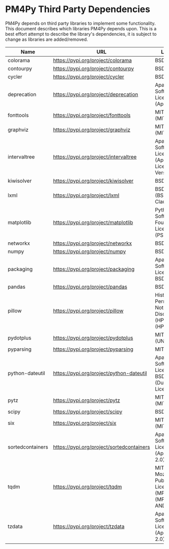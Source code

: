 # PM4Py Third Party Dependencies

PM4Py depends on third party libraries to implement some functionality. This document describes which libraries
PM4Py depends upon. This is a best effort attempt to describe the library's dependencies, it is subject to change as
libraries are added/removed.

| Name | URL | License | Version     |
| --------------------------- | ------------------------------------------------------------ | --------------------- |-------------|
| colorama | https://pypi.org/project/colorama | BSD License | 0.4.6       |
| contourpy | https://pypi.org/project/contourpy | BSD License | 1.2.0       |
| cycler | https://pypi.org/project/cycler | BSD License | 0.12.1      |
| deprecation | https://pypi.org/project/deprecation | Apache Software License (Apache 2) | 2.1.0       |
| fonttools | https://pypi.org/project/fonttools | MIT License (MIT) | 4.49.0      |
| graphviz | https://pypi.org/project/graphviz | MIT License (MIT) | 0.20.1      |
| intervaltree | https://pypi.org/project/intervaltree | Apache Software License (Apache License, Version 2.0) | 3.1.0       |
| kiwisolver | https://pypi.org/project/kiwisolver | BSD License | 1.4.5       |
| lxml | https://pypi.org/project/lxml | BSD License (BSD-3-Clause) | 5.1.0       |
| matplotlib | https://pypi.org/project/matplotlib | Python Software Foundation License (PSF) | 3.8.3       |
| networkx | https://pypi.org/project/networkx | BSD License | 3.2.1       |
| numpy | https://pypi.org/project/numpy | BSD License | 1.26.4      |
| packaging | https://pypi.org/project/packaging | Apache Software License, BSD License | 24.0        |
| pandas | https://pypi.org/project/pandas | BSD License | 2.2.1       |
| pillow | https://pypi.org/project/pillow | Historical Permission Notice and Disclaimer (HPND) (HPND) | 10.2.0      |
| pydotplus | https://pypi.org/project/pydotplus | MIT License (UNKNOWN) | 2.0.2       |
| pyparsing | https://pypi.org/project/pyparsing | MIT License | 3.1.2       |
| python-dateutil | https://pypi.org/project/python-dateutil | Apache Software License, BSD License (Dual License) | 2.9.0.post0 |
| pytz | https://pypi.org/project/pytz | MIT License (MIT) | 2024.1      |
| scipy | https://pypi.org/project/scipy | BSD License | 1.12.0      |
| six | https://pypi.org/project/six | MIT License (MIT) | 1.16.0      |
| sortedcontainers | https://pypi.org/project/sortedcontainers | Apache Software License (Apache 2.0) | 2.4.0       |
| tqdm | https://pypi.org/project/tqdm | MIT License, Mozilla Public License 2.0 (MPL 2.0) (MPL-2.0 AND MIT) | 4.66.2      |
| tzdata | https://pypi.org/project/tzdata | Apache Software License (Apache-2.0) | 2024.1      |
